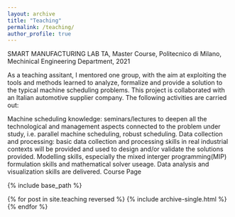 ```yaml
---
layout: archive
title: "Teaching"
permalink: /teaching/
author_profile: true
---
```


SMART MANUFACTURING LAB
TA, Master Course, Politecnico di Milano, Mechinical Engineering Department, 2021

As a teaching assitant, I mentored one group, with the aim at exploiting the tools and methods learned to analyze, formalize and provide a solution to the typical machine scheduling problems. This project is collaborated with an Italian automotive supplier company. The following activities are carried out:

Machine scheduling knowledge: seminars/lectures to deepen all the technological and management aspects connected to the problem under study, i.e. parallel machine scheduling, robust scheduling.
Data collection and processing: basic data collection and processing skills in real industrial contexts will be provided and used to design and/or validate the solutions provided.
Modelling skills, especially the mixed interger programming(MIP) formulation skills and mathematical solver useage.
Data analysis and visualization skills are delivered.
Course Page


{% include base_path %}

{% for post in site.teaching reversed %}
  {% include archive-single.html %}
{% endfor %}
